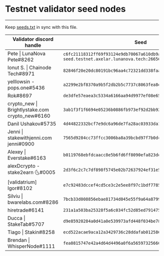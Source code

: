 # Testnet validator seed nodes
-------

Keep [seeds.txt](seeds.txt) in sync with this file.

Validator discord handle  | Seed
------------- | -------------
Pete \| LunaNova Pete#8262 | `c6fc21118312ff69f93124e9db70067a610db9ae@public-seed.testnet.axelar.lunanova.tech:26656`
Ionut S. \| Chainode Tech#8971 | `82846f20e20dc80191bc96aa4c72321dd338faa7@207.180.252.206:26656`
yelllowsin - pops.one#5436 | `a2299e2bf8370a9b5f2db2b5c7737c8063fea8ef@154.53.58.227:26656`
Rok#8697 | `de3dfe57eaea3c5334a6166aa94d9977ef08e658@65.108.157.236:26656`
crypto_new \| Brightlystake.com crypto_new#6160 | `3ab1f3f1f6694e05236b0886fb973ef92d2bb92c@49.12.66.192:26656`
Danil Ushakov#5735 | `4d44822332bcf7e9dc6a96de7fa28ac03933da11@116.202.231.74:16656`
Jenni \| stakewithjenni.com jenni#0900 | `7565d9284cc73ffcc3006ba8a39bcbd97f7b0dcf@162.55.4.106:26656`
Alexey \| Everstake#6163 | `b0119768ebfdcaacc8e5b6fd6ff8090efa823de9@135.181.78.189:26656`
alexDcrypto - stake2earn 🌜#0005 | `2d3f6c2c7c7df898f5745e02b72637924ef31e5e@194.163.178.31:26656`
[validatrium] Igor#8102 | `e7c92483dccef4cd5ce3c2e5ee8f97c1bdf77853@138.201.120.161:40036`
Silviu \| bwarelabs.com#8286 | `7bcb33d008856ebae81734d045e55f9a64a87990@157.230.28.104:26656`
hiretrade#6141 | `231a1a503ba25328f5a6c034fc52d85ed791475c@95.217.88.169:26656`
Ducca \| StakeTab#5707 | `d9e85920284a0d41a0e539973afd448f034be784@206.221.181.234:26656`
Tiago \| Stakin#8258 | `ecd522acae9aca12a3429736c28ddafab0125864@34.82.76.165:26656`
Brendan \| WhisperNode#1111 | `fea0815747e42a4d64d4496a0f6a565973256601@65.21.227.74:26656`
